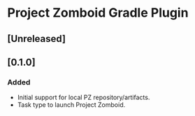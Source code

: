 # Project Zomboid Gradle Plugin

## [Unreleased]

## [0.1.0]
### Added

- Initial support for local PZ repository/artifacts.
- Task type to launch Project Zomboid.